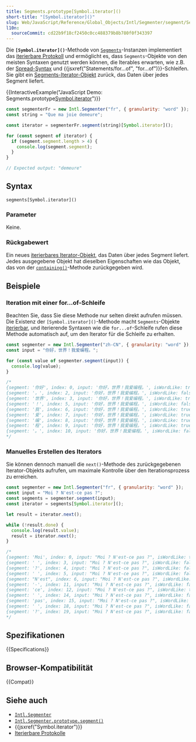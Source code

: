```yaml
---
title: Segments.prototype[Symbol.iterator]()
short-title: "[Symbol.iterator]()"
slug: Web/JavaScript/Reference/Global_Objects/Intl/Segmenter/segment/Segments/Symbol.iterator
l10n:
  sourceCommit: cd22b9f18cf2450c0cc488379b8b780f0f343397
---
```


Die **`[Symbol.iterator]()`**-Methode von [`Segments`](/de/docs/Web/JavaScript/Reference/Global_Objects/Intl/Segmenter/segment/Segments)-Instanzen implementiert das [iterierbare Protokoll](/de/docs/Web/JavaScript/Reference/Iteration_protocols) und ermöglicht es, dass `Segments`-Objekte von den meisten Syntaxen genutzt werden können, die Iterables erwarten, wie z.B. der [Spread-Syntax](/de/docs/Web/JavaScript/Reference/Operators/Spread_syntax) und {{jsxref("Statements/for...of", "for...of")}}-Schleifen. Sie gibt ein [Segments-Iterator-Objekt](/de/docs/Web/JavaScript/Reference/Global_Objects/Iterator) zurück, das Daten über jedes Segment liefert.

{{InteractiveExample("JavaScript Demo: Segments.prototype[Symbol.iterator]()")}}

```js interactive-example
const segmenterFr = new Intl.Segmenter("fr", { granularity: "word" });
const string = "Que ma joie demeure";

const iterator = segmenterFr.segment(string)[Symbol.iterator]();

for (const segment of iterator) {
  if (segment.segment.length > 4) {
    console.log(segment.segment);
  }
}

// Expected output: "demeure"
```

## Syntax

```js-nolint
segments[Symbol.iterator]()
```

### Parameter

Keine.

### Rückgabewert

Ein neues [iterierbares Iterator-Objekt](/de/docs/Web/JavaScript/Reference/Global_Objects/Iterator), das Daten über jedes Segment liefert. Jedes ausgegebene Objekt hat dieselben Eigenschaften wie das Objekt, das von der [`containing()`](/de/docs/Web/JavaScript/Reference/Global_Objects/Intl/Segmenter/segment/Segments/containing)-Methode zurückgegeben wird.

## Beispiele

### Iteration mit einer for...of-Schleife

Beachten Sie, dass Sie diese Methode nur selten direkt aufrufen müssen. Die Existenz der `[Symbol.iterator]()`-Methode macht `Segments`-Objekte [iterierbar](/de/docs/Web/JavaScript/Reference/Iteration_protocols#the_iterable_protocol), und iterierende Syntaxen wie die `for...of`-Schleife rufen diese Methode automatisch auf, um den Iterator für die Schleife zu erhalten.

```js
const segmenter = new Intl.Segmenter("zh-CN", { granularity: "word" });
const input = "你好，世界！我爱编程。";

for (const value of segmenter.segment(input)) {
  console.log(value);
}

/*
{segment: '你好', index: 0, input: '你好，世界！我爱编程。', isWordLike: true}
{segment: '，', index: 2, input: '你好，世界！我爱编程。', isWordLike: false}
{segment: '世界', index: 3, input: '你好，世界！我爱编程。', isWordLike: true}
{segment: '！', index: 5, input: '你好，世界！我爱编程。', isWordLike: false}
{segment: '我', index: 6, input: '你好，世界！我爱编程。', isWordLike: true}
{segment: '爱', index: 7, input: '你好，世界！我爱编程。', isWordLike: true}
{segment: '编', index: 8, input: '你好，世界！我爱编程。', isWordLike: true}
{segment: '程', index: 9, input: '你好，世界！我爱编程。', isWordLike: true}
{segment: '。', index: 10, input: '你好，世界！我爱编程。', isWordLike: false}
*/
```

### Manuelles Erstellen des Iterators

Sie können dennoch manuell die `next()`-Methode des zurückgegebenen Iterator-Objekts aufrufen, um maximale Kontrolle über den Iterationsprozess zu erreichen.

```js
const segmenter = new Intl.Segmenter("fr", { granularity: "word" });
const input = "Moi ? N'est-ce pas ?";
const segments = segmenter.segment(input);
const iterator = segments[Symbol.iterator]();

let result = iterator.next();

while (!result.done) {
  console.log(result.value);
  result = iterator.next();
}

/*
{segment: 'Moi', index: 0, input: "Moi ? N'est-ce pas ?", isWordLike: true}
{segment: ' ', index: 3, input: "Moi ? N'est-ce pas ?", isWordLike: false}
{segment: '?', index: 4, input: "Moi ? N'est-ce pas ?", isWordLike: false}
{segment: ' ', index: 5, input: "Moi ? N'est-ce pas ?", isWordLike: false}
{segment: "N'est", index: 6, input: "Moi ? N'est-ce pas ?", isWordLike: true}
{segment: '-', index: 11, input: "Moi ? N'est-ce pas ?", isWordLike: false}
{segment: 'ce', index: 12, input: "Moi ? N'est-ce pas ?", isWordLike: true}
{segment: ' ', index: 14, input: "Moi ? N'est-ce pas ?", isWordLike: false}
{segment: 'pas', index: 15, input: "Moi ? N'est-ce pas ?", isWordLike: true}
{segment: ' ', index: 18, input: "Moi ? N'est-ce pas ?", isWordLike: false}
{segment: '?', index: 19, input: "Moi ? N'est-ce pas ?", isWordLike: false}
*/
```

## Spezifikationen

{{Specifications}}

## Browser-Kompatibilität

{{Compat}}

## Siehe auch

- [`Intl.Segmenter`](/de/docs/Web/JavaScript/Reference/Global_Objects/Intl/Segmenter)
- [`Intl.Segmenter.prototype.segment()`](/de/docs/Web/JavaScript/Reference/Global_Objects/Intl/Segmenter/segment)
- {{jsxref("Symbol.iterator")}}
- [Iterierbare Protokolle](/de/docs/Web/JavaScript/Reference/Iteration_protocols)
